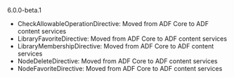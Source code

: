 6.0.0-beta.1
- CheckAllowableOperationDirective: Moved from ADF Core to ADF content services
- LibraryFavoriteDirective: Moved from ADF Core to ADF content services
- LibraryMembershipDirective: Moved from ADF Core to ADF content services
- NodeDeleteDirective: Moved from ADF Core to ADF content services
- NodeFavoriteDirective: Moved from ADF Core to ADF content services


